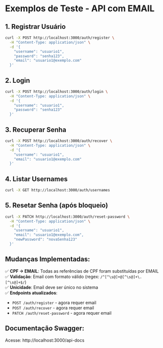 # Exemplos de Teste - API com EMAIL

## 1. Registrar Usuário
```bash
curl -X POST http://localhost:3000/auth/register \
  -H "Content-Type: application/json" \
  -d '{
    "username": "usuario1",
    "password": "senha123",
    "email": "usuario1@exemplo.com"
  }'
```

## 2. Login
```bash
curl -X POST http://localhost:3000/auth/login \
  -H "Content-Type: application/json" \
  -d '{
    "username": "usuario1",
    "password": "senha123"
  }'
```

## 3. Recuperar Senha
```bash
curl -X POST http://localhost:3000/auth/recover \
  -H "Content-Type: application/json" \
  -d '{
    "username": "usuario1",
    "email": "usuario1@exemplo.com"
  }'
```

## 4. Listar Usernames
```bash
curl -X GET http://localhost:3000/auth/usernames
```

## 5. Resetar Senha (após bloqueio)
```bash
curl -X PATCH http://localhost:3000/auth/reset-password \
  -H "Content-Type: application/json" \
  -d '{
    "username": "usuario1",
    "email": "usuario1@exemplo.com",
    "newPassword": "novaSenha123"
  }'
```

## Mudanças Implementadas:

✅ **CPF → EMAIL**: Todas as referências de CPF foram substituídas por EMAIL  
✅ **Validação**: Email com formato válido (regex: `/^[^\s@]+@[^\s@]+\.[^\s@]+$/`)  
✅ **Unicidade**: Email deve ser único no sistema  
✅ **Endpoints atualizados**:
- `POST /auth/register` - agora requer email
- `POST /auth/recover` - agora requer email  
- `PATCH /auth/reset-password` - agora requer email

## Documentação Swagger:
Acesse: http://localhost:3000/api-docs 